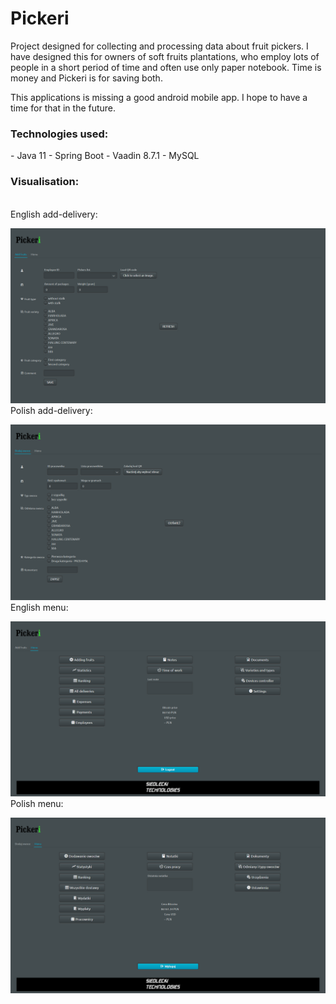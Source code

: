 # Pickeri
Project designed for collecting and processing data about fruit pickers. I have designed this for owners of soft fruits plantations, who employ lots of people in a short period of time and often use only paper notebook. Time is money and Pickeri is for saving both. 

This applications is missing a good android mobile app. I hope to have a time for that in the future.

<h3>Technologies used:</h3>
- Java 11
- Spring Boot
- Vaadin 8.7.1
- MySQL

<h3>Visualisation:</h3>
<br>
English add-delivery:

![add delivery page English](materials/add-delivery-en.png)
Polish add-delivery: 

![add delivery page Polish](materials/add-delivery-pl.png)
English menu: 

![add delivery page English](materials/menu-en.png)
Polish menu: 

![add delivery page Polish](materials/menu-pl.png)

